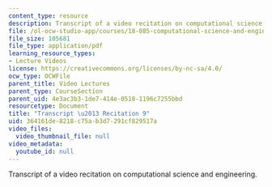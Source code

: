 ```yaml
---
content_type: resource
description: Transcript of a video recitation on computational science and engineering.
file: /ol-ocw-studio-app/courses/18-085-computational-science-and-engineering-i-fall-2008/364161de8218c75ab3d7291cf829517a_18-085F08-R09.pdf
file_size: 105681
file_type: application/pdf
learning_resource_types:
- Lecture Videos
license: https://creativecommons.org/licenses/by-nc-sa/4.0/
ocw_type: OCWFile
parent_title: Video Lectures
parent_type: CourseSection
parent_uid: 4e3ac3b3-1de7-414e-0518-1196c7255bbd
resourcetype: Document
title: "Transcript \u2013 Recitation 9"
uid: 364161de-8218-c75a-b3d7-291cf829517a
video_files:
  video_thumbnail_file: null
video_metadata:
  youtube_id: null
---
```

Transcript of a video recitation on computational science and engineering.